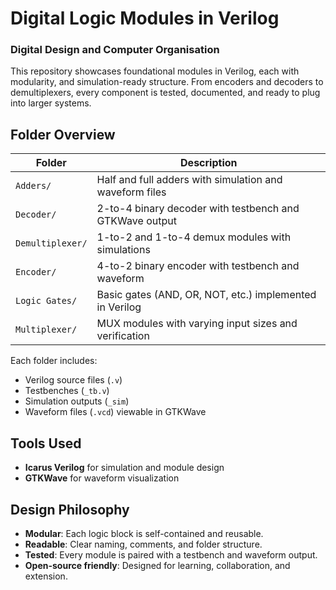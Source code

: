 # Digital Logic Modules in Verilog

### Digital Design and Computer Organisation

This repository showcases foundational modules in Verilog, each with modularity, and simulation-ready structure. From encoders and decoders to demultiplexers, every component is tested, documented, and ready to plug into larger systems.

## Folder Overview

| Folder            | Description                                               |
|-------------------|-----------------------------------------------------------|
| `Adders/`         | Half and full adders with simulation and waveform files   |
| `Decoder/`        | 2-to-4 binary decoder with testbench and GTKWave output   |
| `Demultiplexer/`  | 1-to-2 and 1-to-4 demux modules with simulations          |
| `Encoder/`        | 4-to-2 binary encoder with testbench and waveform         |
| `Logic Gates/`    | Basic gates (AND, OR, NOT, etc.) implemented in Verilog   |
| `Multiplexer/`    | MUX modules with varying input sizes and verification     |

Each folder includes:
- Verilog source files (`.v`)
- Testbenches (`_tb.v`)
- Simulation outputs (`_sim`)
- Waveform files (`.vcd`) viewable in GTKWave

## Tools Used

- **Icarus Verilog** for simulation and module design
- **GTKWave** for waveform visualization

## Design Philosophy

- **Modular**: Each logic block is self-contained and reusable.
- **Readable**: Clear naming, comments, and folder structure.
- **Tested**: Every module is paired with a testbench and waveform output.
- **Open-source friendly**: Designed for learning, collaboration, and extension.
